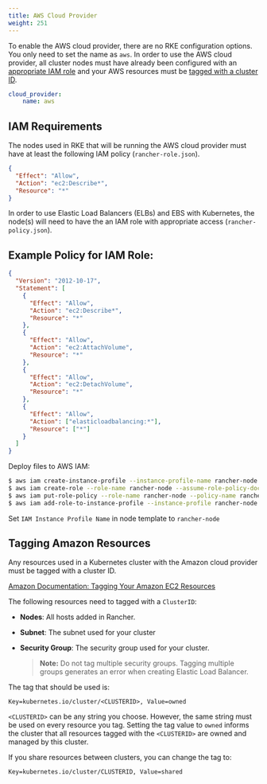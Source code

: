 ```yaml
---
title: AWS Cloud Provider
weight: 251
---
```


To enable the AWS cloud provider, there are no RKE configuration options. You only need to set the name as `aws`. In order to use the AWS cloud provider, all cluster nodes must have already been configured with an [appropriate IAM role](#iam-requirements) and your AWS resources must be [tagged with a cluster ID](#tagging-amazon-resources).

```yaml
cloud_provider:
    name: aws
```

## IAM Requirements

The nodes used in RKE that will be running the AWS cloud provider must have at least the following IAM policy (`rancher-role.json`).

```json
{
  "Effect": "Allow",
  "Action": "ec2:Describe*",
  "Resource": "*"
}
```

In order to use Elastic Load Balancers (ELBs) and EBS with Kubernetes, the node(s) will need to have the an IAM role with appropriate access (`rancher-policy.json`).

## Example Policy for IAM Role:

```json
{
  "Version": "2012-10-17",
  "Statement": [
    {
      "Effect": "Allow",
      "Action": "ec2:Describe*",
      "Resource": "*"
    },
    {
      "Effect": "Allow",
      "Action": "ec2:AttachVolume",
      "Resource": "*"
    },
    {
      "Effect": "Allow",
      "Action": "ec2:DetachVolume",
      "Resource": "*"
    },
    {
      "Effect": "Allow",
      "Action": ["elasticloadbalancing:*"],
      "Resource": ["*"]
    }
  ]
}
```

Deploy files to AWS IAM:

```bash
$ aws iam create-instance-profile --instance-profile-name rancher-node
$ aws iam create-role --role-name rancher-node --assume-role-policy-document file://rancher-role.json
$ aws iam put-role-policy --role-name rancher-node --policy-name rancher-policy --policy-document file://rancher-policy.json
$ aws iam add-role-to-instance-profile --instance-profile rancher-node --role-name rancher-node
```

Set `IAM Instance Profile Name` in node template to `rancher-node`


## Tagging Amazon Resources

Any resources used in a Kubernetes cluster with the Amazon cloud provider must be tagged with a cluster ID.

[Amazon Documentation: Tagging Your Amazon EC2 Resources](https://docs.aws.amazon.com/AWSEC2/latest/UserGuide/Using_Tags.html)

The following resources need to tagged with a `ClusterID`:

- **Nodes**: All hosts added in Rancher.
- **Subnet**: The subnet used for your cluster
- **Security Group**: The security group used for your cluster.

	>**Note:** Do not tag multiple security groups. Tagging multiple groups generates an error when creating Elastic Load Balancer.

The tag that should be used is:

```
Key=kubernetes.io/cluster/<CLUSTERID>, Value=owned
```

`<CLUSTERID>` can be any string you choose. However, the same string must be used on every resource you tag. Setting the tag value to `owned` informs the cluster that all resources tagged with the `<CLUSTERID>` are owned and managed by this cluster.

If you share resources between clusters, you can change the tag to:

```
Key=kubernetes.io/cluster/CLUSTERID, Value=shared
```
